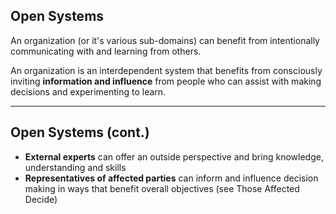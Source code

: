 ## Open Systems

An organization (or it's various sub-domains) can benefit from intentionally communicating with and learning from others.

An organization is an interdependent system that benefits from consciously inviting **information and influence** from people who can assist with making decisions and experimenting to learn.

---

## Open Systems (cont.)

* **External experts** can offer an outside perspective and bring knowledge, understanding and skills
* **Representatives of affected parties** can inform and influence decision making in ways that benefit overall objectives (see Those Affected Decide)

